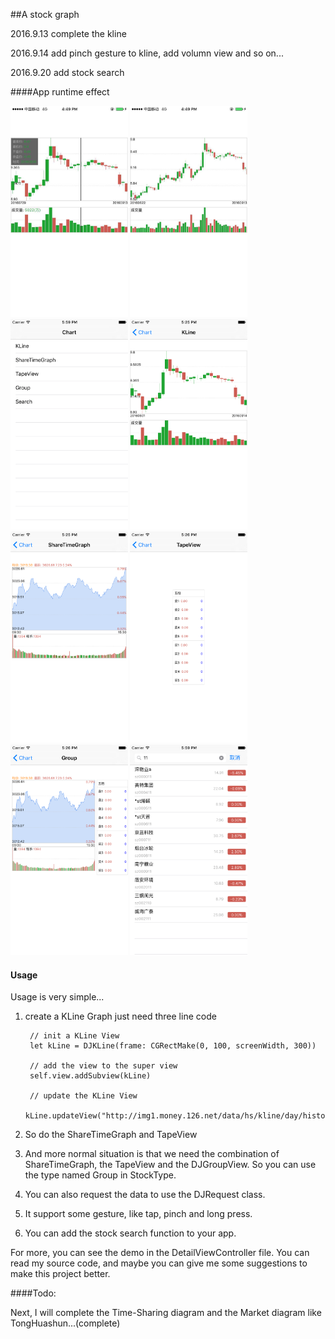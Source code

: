 ##A stock graph

2016.9.13 complete the kline

2016.9.14 add pinch gesture to kline, add volumn view and so on...

2016.9.20 add stock search

####App runtime effect

<img src="https://github.com/dyljqq/DJStock-Swift/raw/master/ScreenShot/1.jpeg" width="187.5" height="337.5"/> 
<img src="https://github.com/dyljqq/DJStock-Swift/raw/master/ScreenShot/2.jpeg" width="187.5" height="337.5"/> 
<img src="https://github.com/dyljqq/DJStock-Swift/raw/master/ScreenShot/3.png" width="187.5" height="337.5"/>
<img src="https://github.com/dyljqq/DJStock-Swift/raw/master/ScreenShot/4.png" width="187.5" height="337.5"/> 
<img src="https://github.com/dyljqq/DJStock-Swift/raw/master/ScreenShot/5.png" width="187.5" height="337.5"/> 
<img src="https://github.com/dyljqq/DJStock-Swift/raw/master/ScreenShot/6.png" width="187.5" height="337.5"/>
<img src="https://github.com/dyljqq/DJStock-Swift/raw/master/ScreenShot/7.png" width="187.5" height="337.5"/>
<img src="https://github.com/dyljqq/DJStock-Swift/raw/master/ScreenShot/8.png" width="187.5" height="337.5"/>

#### Usage

Usage is very simple...

1. create a KLine Graph
just need three line code
		
		// init a KLine View
		let kLine = DJKLine(frame: CGRectMake(0, 100, screenWidth, 300))
		
		// add the view to the super view
        self.view.addSubview(kLine)
        
        // update the KLine View
        kLine.updateView("http://img1.money.126.net/data/hs/kline/day/history/2016/1000001.json")
2. So do the ShareTimeGraph and TapeView
3. And more normal situation is that we need the 
combination of ShareTimeGraph, the TapeView and the DJGroupView. So you can use the type named Group in StockType.
4. You can also request the data to use the DJRequest class.
5. It support some gesture, like tap, pinch and long press.
6. You can add the stock search function to your app.

For more, you can see the demo in the DetailViewController file. You can read my source code, and maybe you can give me some suggestions to make this project better.

####Todo:

Next, I will complete the Time-Sharing diagram and the Market diagram like TongHuashun...(complete)